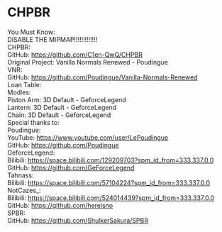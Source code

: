 # CHPBR
You Must Know:  
    DISABLE THE MIPMAP!!!!!!!!!!!!!  
CHPBR:  
    GitHub: https://github.com/C1en-QwQ/CHPBR  
    Original Project: Vanilla Normals Renewed - Poudingue  
VNR:  
    GitHub: https://github.com/Poudingue/Vanilla-Normals-Renewed  
Loan Table:  
    Modles:  
        Piston Arm: 3D Default - GeforceLegend  
        Lantern: 3D Default - GeforceLegend  
        Chain: 3D Default - GeforceLegend  
Special thanks to:  
    Poudingue:  
        YouTube: https://www.youtube.com/user/LePoudingue  
        GitHub: https://github.com/Poudingue  
    GeforceLegend:  
        Bilibili: https://space.bilibili.com/129209703?spm_id_from=333.337.0.0  
        GitHub: https://github.com/GeForceLegend  
    Tahnass:  
        Bilibili: https://space.bilibili.com/57104224?spm_id_from=333.337.0.0  
    NotCazes_:   
        Bilibili: https://space.bilibili.com/524014439?spm_id_from=333.337.0.0  
        GitHub: https://github.com/hereisno  
    SPBR:  
        GitHub: https://github.com/ShulkerSakura/SPBR  
